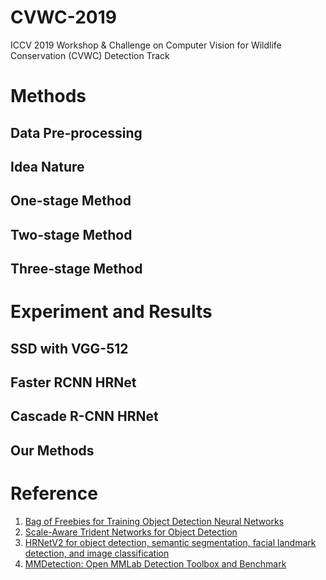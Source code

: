 # CVWC-2019
ICCV 2019 Workshop &amp; Challenge on Computer Vision for Wildlife Conservation (CVWC) Detection Track

# Methods

## Data Pre-processing

## Idea Nature

## One-stage Method

## Two-stage Method

## Three-stage Method

# Experiment and Results

## SSD with VGG-512

## Faster RCNN HRNet

## Cascade R-CNN HRNet

## Our Methods

# Reference

1. [Bag of Freebies for Training Object Detection Neural Networks](https://arxiv.org/pdf/1902.04103.pdf)
2. [Scale-Aware Trident Networks for Object Detection](https://arxiv.org/pdf/1901.01892.pdf)
3. [HRNetV2 for object detection, semantic segmentation, facial landmark detection, and image classification](https://arxiv.org/pdf/1904.04514.pdf)
4. [MMDetection: Open MMLab Detection Toolbox and Benchmark](https://arxiv.org/pdf/1906.07155.pdf)
